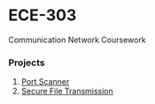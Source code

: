 # ECE-303
Communication Network Coursework
### Projects
1. [Port Scanner](https://github.com/ZhekaiJin/ECE-303-Communication-Networks/tree/master/Midterm%20Project)
2. [Secure File Transmission](https://github.com/ZhekaiJin/ECE-303-Communication-Networks/tree/master/Final%20Project)
